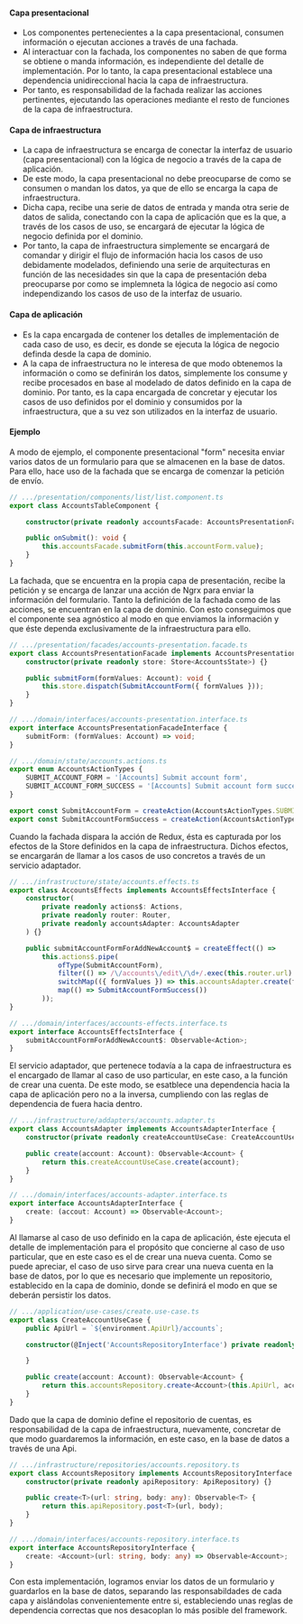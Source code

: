 #### Capa presentacional

- Los componentes pertenecientes a la capa presentacional, consumen información o ejecutan acciones a través de una fachada.
- Al interactuar con la fachada, los componentes no saben de que forma se obtiene o manda información, es independiente del detalle de implementación. Por lo tanto, la capa presentacional establece una dependencia unidireccional hacia la capa de infraestructura.
- Por tanto, es responsabilidad de la fachada realizar las acciones pertinentes, ejecutando las operaciones mediante el resto de funciones de la capa de infraestructura.


#### Capa de infraestructura

- La capa de infraestructura se encarga de conectar la interfaz de usuario (capa presentacional) con la lógica de negocio a través de la capa de aplicación.
- De este modo, la capa presentacional no debe preocuparse de como se consumen o mandan los datos, ya que de ello se encarga la capa de infraestructura.
- Dicha capa, recibe una serie de datos de entrada y manda otra serie de datos de salida, conectando con la capa de aplicación que es la que, a través de los casos de uso, se encargará de ejecutar la lógica de negocio definida por el dominio.
- Por tanto, la capa de infraestructura simplemente se encargará de comandar y dirigir el flujo de información hacia los casos de uso debidamente modelados, definiendo una serie de arquitecturas en función de las necesidades sin que la capa de presentación deba preocuparse por como se implemneta la lógica de negocio así como independizando los casos de uso de la interfaz de usuario.


#### Capa de aplicación

- Es la capa encargada de contener los detalles de implementación de cada caso de uso, es decir, es donde se ejecuta la lógica de negocio definda desde la capa de dominio.
- A la capa de infraestructura no le interesa de que modo obtenemos la información o como se definirán los datos, simplemente los consume y recibe procesados en base al modelado de datos definido en la capa de dominio. Por tanto, es la capa encargada de concretar y ejecutar los casos de uso definidos por el dominio y consumidos por la infraestructura, que a su vez son utilizados en la interfaz de usuario.


#### Ejemplo

A modo de ejemplo, el componente presentacional "form" necesita enviar varios datos de un formulario para que se almacenen en la base de datos. Para ello, hace uso de la fachada que se encarga de comenzar la petición de envío.

```typescript
// .../presentation/components/list/list.component.ts
export class AccountsTableComponent {

    constructor(private readonly accountsFacade: AccountsPresentationFacade) {}

    public onSubmit(): void {
        this.accountsFacade.submitForm(this.accountForm.value);
    }
}
```

La fachada, que se encuentra en la propia capa de presentación, recibe la petición y se encarga de lanzar una acción de Ngrx para enviar la información del formulario. Tanto la definición de la fachada como de las acciones, se encuentran en la capa de dominio. Con esto conseguimos que el componente sea agnóstico al modo en que enviamos la información y que éste dependa exclusivamente de la infraestructura para ello.

```typescript
// .../presentation/facades/accounts-presentation.facade.ts
export class AccountsPresentationFacade implements AccountsPresentationFacadeInterface {
    constructor(private readonly store: Store<AccountsState>) {}

    public submitForm(formValues: Account): void {
        this.store.dispatch(SubmitAccountForm({ formValues }));
    }
}

// .../domain/interfaces/accounts-presentation.interface.ts
export interface AccountsPresentationFacadeInterface {
    submitForm: (formValues: Account) => void;
}

// .../domain/state/accounts.actions.ts
export enum AccountsActionTypes {
    SUBMIT_ACCOUNT_FORM = '[Accounts] Submit account form',
    SUBMIT_ACCOUNT_FORM_SUCCESS = '[Accounts] Submit account form success',
}

export const SubmitAccountForm = createAction(AccountsActionTypes.SUBMIT_ACCOUNT_FORM, props<{ formValues: Account }>());
export const SubmitAccountFormSuccess = createAction(AccountsActionTypes.SUBMIT_ACCOUNT_FORM_SUCCESS);
```

Cuando la fachada dispara la acción de Redux, ésta es capturada por los efectos de la Store definidos en la capa de infraestructura. Dichos efectos, se encargarán de llamar a los casos de uso concretos a través de un servicio adaptador.

```typescript
// .../infrastructure/state/accounts.effects.ts
export class AccountsEffects implements AccountsEffectsInterface {
    constructor(
        private readonly actions$: Actions,
        private readonly router: Router,
        private readonly accountsAdapter: AccountsAdapter
    ) {}

    public submitAccountFormForAddNewAccount$ = createEffect(() =>
        this.actions$.pipe(
            ofType(SubmitAccountForm),
            filter(() => /\/accounts\/edit\/\d+/.exec(this.router.url) === null),
            switchMap(({ formValues }) => this.accountsAdapter.create(formValues)),
            map(() => SubmitAccountFormSuccess())
        ));
}

// .../domain/interfaces/accounts-effects.interface.ts
export interface AccountsEffectsInterface {
    submitAccountFormForAddNewAccount$: Observable<Action>;
}
```

El servicio adaptador, que pertenece todavía a la capa de infraestructura es el encargado de llamar al caso de uso particular, en este caso, a la función de crear una cuenta. De este modo, se esatblece una dependencia hacia la capa de aplicación pero no a la inversa, cumpliendo con las reglas de dependencia de fuera hacia dentro.

```typescript
// .../infrastructure/addapters/accounts.adapter.ts
export class AccountsAdapter implements AccountsAdapterInterface {
    constructor(private readonly createAccountUseCase: CreateAccountUseCase) {}

    public create(account: Account): Observable<Account> {
        return this.createAccountUseCase.create(account);
    }
}

// .../domain/interfaces/accounts-adapter.interface.ts
export interface AccountsAdapterInterface {
    create: (accout: Account) => Observable<Account>;
}

```

Al llamarse al caso de uso definido en la capa de aplicación, éste ejecuta el detalle de implementación para el propósito que concierne al caso de uso particular, que en este caso es el de crear una nueva cuenta. Como se puede apreciar, el caso de uso sirve para crear una nueva cuenta en la base de datos, por lo que es necesario que implemente un repositorio, establecido en la capa de dominio, donde se definirá el modo en que se deberán persistir los datos.

```typescript
// .../application/use-cases/create.use-case.ts
export class CreateAccountUseCase {
    public ApiUrl = `${environment.ApiUrl}/accounts`;

    constructor(@Inject('AccountsRepositoryInterface') private readonly accountsRepository: AccountsRepositoryInterface) {

    }

    public create(account: Account): Observable<Account> {
        return this.accountsRepository.create<Account>(this.ApiUrl, account);
    }
}
```

Dado que la capa de dominio define el repositorio de cuentas, es responsabilidad de la capa de infraestructura, nuevamente, concretar de que modo guardaremos la información, en este caso, en la base de datos a través de una Api.

```typescript
// .../infrastructure/repositories/accounts.repository.ts
export class AccountsRepository implements AccountsRepositoryInterface {
    constructor(private readonly apiRepository: ApiRepository) {}

    public create<T>(url: string, body: any): Observable<T> {
        return this.apiRepository.post<T>(url, body);
    }
}

// .../domain/interfaces/accounts-repository.interface.ts
export interface AccountsRepositoryInterface {
    create: <Account>(url: string, body: any) => Observable<Account>;
}

```

Con esta implementación, logramos enviar los datos de un formulario y guardarlos en la base de datos, separando las responsabildades de cada capa y aislándolas convenientemente entre si, estableciendo unas reglas de dependencia correctas que nos desacoplan lo más posible del framework.
